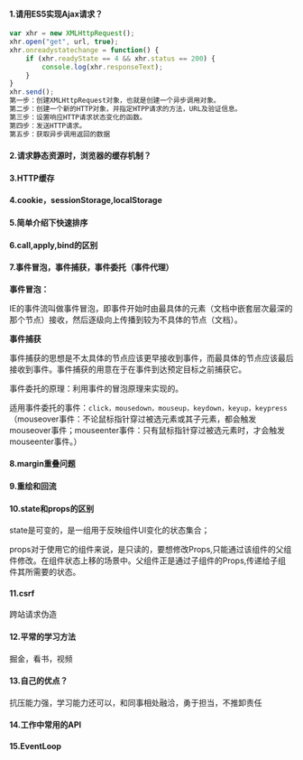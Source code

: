 #### 1.请用ES5实现Ajax请求？

```js
var xhr = new XMLHttpRequest();
xhr.open("get", url, true);
xhr.onreadystatechange = function() {
    if (xhr.readyState == 4 && xhr.status == 200) {
        console.log(xhr.responseText);
    }
}
xhr.send();
第一步：创建XMLHttpRequest对象，也就是创建一个异步调用对象。
第二步：创建一个新的HTTP对象，并指定HTPP请求的方法，URL及验证信息。
第三步：设置响应HTTP请求状态变化的函数。
第四步：发送HTTP请求。
第五步：获取异步调用返回的数据
```

#### 2.请求静态资源时，浏览器的缓存机制？

#### 3.HTTP缓存

#### 4.cookie，sessionStorage,localStorage

#### 5.简单介绍下快速排序

#### 6.call,apply,bind的区别

#### 7.事件冒泡，事件捕获，事件委托（事件代理）

**事件冒泡：**

IE的事件流叫做事件冒泡，即事件开始时由最具体的元素（文档中嵌套层次最深的那个节点）接收，然后逐级向上传播到较为不具体的节点（文档）。

**事件捕获**

事件捕获的思想是不太具体的节点应该更早接收到事件，而最具体的节点应该最后接收到事件。事件捕获的用意在于在事件到达预定目标之前捕获它。

事件委托的原理：利用事件的冒泡原理来实现的。

适用事件委托的事件：`click，mousedown，mouseup，keydown，keyup，keypress` （mouseover事件：不论鼠标指针穿过被选元素或其子元素，都会触发mouseover事件；mouseenter事件：只有鼠标指针穿过被选元素时，才会触发mouseenter事件。）

#### 8.margin重叠问题

#### 9.重绘和回流

#### 10.state和props的区别

state是可变的，是一组用于反映组件UI变化的状态集合；

props对于使用它的组件来说，是只读的，要想修改Props,只能通过该组件的父组件修改。在组件状态上移的场景中。父组件正是通过子组件的Props,传递给子组件其所需要的状态。

#### 11.csrf

跨站请求伪造

#### 12.平常的学习方法

掘金，看书，视频

#### 13.自己的优点？

抗压能力强，学习能力还可以，和同事相处融洽，勇于担当，不推卸责任

#### 14.工作中常用的API

#### 15.EventLoop

